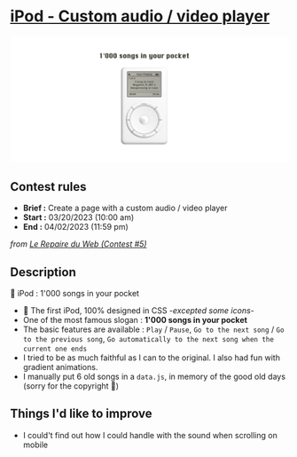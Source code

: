 # [iPod - Custom audio / video player](https://kilelx.github.io/ipod/)

<img src="./public/assets/ipod-preview.jpg" alt="Preview Pork Punk's 404 Error page">

## Contest rules

-   **Brief :** Create a page with a custom audio / video player
-   **Start :** 03/20/2023 (10:00 am)
-   **End :** 04/02/2023 (11:59 pm)

_from <a href="https://discord.gg/ThmPjSfc" target="_blank">Le Repaire du Web (Contest #5)</a>_

## Description

🎵 iPod : 1'000 songs in your pocket

-   🍏 The first iPod, 100% designed in CSS _-excepted some icons-_
-   One of the most famous slogan : **1'000 songs in your pocket**
-   The basic features are available : `Play` / `Pause`, `Go to the next song` / `Go to the previous song`, `Go automatically to the next song when the current one ends`
-  I tried to be as much faithful as I can to the original. I also had fun with gradient animations.
-  I manually put 6 old songs in a `data.js`, in memory of the good old days (sorry for the copyright 🥷)

## Things I'd like to improve

-   I could't find out how I could handle with the sound when scrolling on mobile